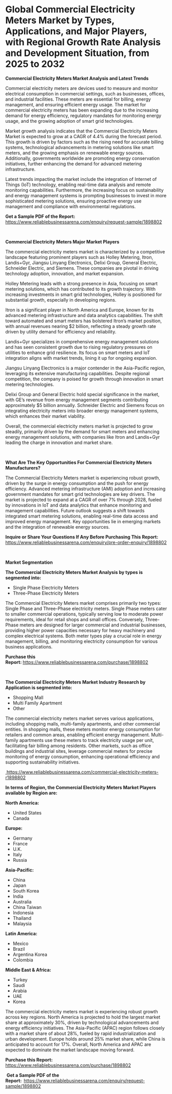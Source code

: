 <p><h1>Global Commercial Electricity Meters Market by Types, Applications, and Major Players, with Regional Growth Rate Analysis and Development Situation, from 2025 to 2032</h1></p><p><strong>Commercial Electricity Meters Market Analysis and Latest Trends</strong></p>
<p><p>Commercial electricity meters are devices used to measure and monitor electrical consumption in commercial settings, such as businesses, offices, and industrial facilities. These meters are essential for billing, energy management, and ensuring efficient energy usage. The market for commercial electricity meters has been expanding due to the increasing demand for energy efficiency, regulatory mandates for monitoring energy usage, and the growing adoption of smart grid technologies.</p><p>Market growth analysis indicates that the Commercial Electricity Meters Market is expected to grow at a CAGR of 4.4% during the forecast period. This growth is driven by factors such as the rising need for accurate billing systems, technological advancements in metering solutions like smart meters, and the growing emphasis on renewable energy sources. Additionally, governments worldwide are promoting energy conservation initiatives, further enhancing the demand for advanced metering infrastructure.</p><p>Latest trends impacting the market include the integration of Internet of Things (IoT) technology, enabling real-time data analysis and remote monitoring capabilities. Furthermore, the increasing focus on sustainability and energy management systems is prompting businesses to invest in more sophisticated metering solutions, ensuring proactive energy use management and compliance with environmental regulations.</p></p>
<p><strong>Get a Sample PDF of the Report:&nbsp;</strong> <a href="https://www.reliablebusinessarena.com/enquiry/request-sample/1898802?utm_campaign=3315&utm_medium=2&utm_source=Github&utm_content=ia&utm_term=16042025&utm_id=commercial-electricity-meters">https://www.reliablebusinessarena.com/enquiry/request-sample/1898802</a></p>
<p>&nbsp;</p>
<p><strong>Commercial Electricity Meters Major Market Players</strong></p>
<p><p>The commercial electricity meters market is characterized by a competitive landscape featuring prominent players such as Holley Metering, Itron, Landis+Gyr, Jiangsu Linyang Electronics, Delixi Group, General Electric, Schneider Electric, and Siemens. These companies are pivotal in driving technology adoption, innovation, and market expansion.</p><p>Holley Metering leads with a strong presence in Asia, focusing on smart metering solutions, which has contributed to its growth trajectory. With increasing investments in smart grid technologies, Holley is positioned for substantial growth, especially in developing regions. </p><p>Itron is a significant player in North America and Europe, known for its advanced metering infrastructure and data analytics capabilities. The shift toward automated and smart meters has bolstered Itron’s market position, with annual revenues nearing $2 billion, reflecting a steady growth rate driven by utility demand for efficiency and reliability.</p><p>Landis+Gyr specializes in comprehensive energy management solutions and has seen consistent growth due to rising regulatory pressures on utilities to enhance grid resilience. Its focus on smart meters and IoT integration aligns with market trends, lining it up for ongoing expansion.</p><p>Jiangsu Linyang Electronics is a major contender in the Asia-Pacific region, leveraging its extensive manufacturing capabilities. Despite regional competition, the company is poised for growth through innovation in smart metering technologies.</p><p>Delixi Group and General Electric hold special significance in the market, with GE’s revenue from energy management segments contributing approximately $5 billion annually. Schneider Electric and Siemens focus on integrating electricity meters into broader energy management systems, which enhances their market viability.</p><p>Overall, the commercial electricity meters market is projected to grow steadily, primarily driven by the demand for smart meters and enhancing energy management solutions, with companies like Itron and Landis+Gyr leading the charge in innovation and market share.</p></p>
<p>&nbsp;</p>
<p><strong>What Are The Key Opportunities For Commercial Electricity Meters Manufacturers?</strong></p>
<p><p>The Commercial Electricity Meters market is experiencing robust growth, driven by the surge in energy consumption and the push for energy efficiency. Advanced metering infrastructure (AMI) adoption and increasing government mandates for smart grid technologies are key drivers. The market is projected to expand at a CAGR of over 7% through 2028, fueled by innovations in IoT and data analytics that enhance monitoring and management capabilities. Future outlook suggests a shift towards integrated smart metering solutions, enabling real-time data access and improved energy management. Key opportunities lie in emerging markets and the integration of renewable energy sources.</p></p>
<p><strong>Inquire or Share Your Questions If Any Before Purchasing This Report:</strong> <a href="https://www.reliablebusinessarena.com/enquiry/pre-order-enquiry/1898802?utm_campaign=3315&utm_medium=2&utm_source=Github&utm_content=ia&utm_term=16042025&utm_id=commercial-electricity-meters">https://www.reliablebusinessarena.com/enquiry/pre-order-enquiry/1898802</a></p>
<p>&nbsp;</p>
<p><strong>Market Segmentation</strong></p>
<p><strong>The Commercial Electricity Meters Market Analysis by types is segmented into:</strong></p>
<p><ul><li>Single Phase Electricity Meters</li><li>Three-Phase Electricity Meters</li></ul></p>
<p><p>The Commercial Electricity Meters market comprises primarily two types: Single Phase and Three-Phase electricity meters. Single Phase meters cater to smaller commercial operations, typically serving low to moderate power requirements, ideal for retail shops and small offices. Conversely, Three-Phase meters are designed for larger commercial and industrial businesses, providing higher power capacities necessary for heavy machinery and complex electrical systems. Both meter types play a crucial role in energy management, billing, and monitoring electricity consumption for various business applications.</p></p>
<p><strong>Purchase this Report:&nbsp;</strong><a href="https://www.reliablebusinessarena.com/purchase/1898802?utm_campaign=3315&utm_medium=2&utm_source=Github&utm_content=ia&utm_term=16042025&utm_id=commercial-electricity-meters">https://www.reliablebusinessarena.com/purchase/1898802</a></p>
<p>&nbsp;</p>
<p><strong>The Commercial Electricity Meters Market Industry Research by Application is segmented into:</strong></p>
<p><ul><li>Shopping Mall</li><li>Multi Family Apartment</li><li>Other</li></ul></p>
<p><p>The commercial electricity meters market serves various applications, including shopping malls, multi-family apartments, and other commercial entities. In shopping malls, these meters monitor energy consumption for retailers and common areas, enabling efficient energy management. Multi-family apartments use these meters to track electricity usage per unit, facilitating fair billing among residents. Other markets, such as office buildings and industrial sites, leverage commercial meters for precise monitoring of energy consumption, enhancing operational efficiency and supporting sustainability initiatives.</p></p>
<p><a href="https://www.reliablebusinessarena.com/commercial-electricity-meters-r1898802?utm_campaign=3315&utm_medium=2&utm_source=Github&utm_content=ia&utm_term=16042025&utm_id=commercial-electricity-meters">&nbsp;https://www.reliablebusinessarena.com/commercial-electricity-meters-r1898802</a></p>
<p><strong>In terms of Region, the Commercial Electricity Meters Market Players available by Region are:</strong></p>
<p>
    <p> <strong> North America: </strong>
        <ul>
            <li>United States</li>
            <li>Canada</li>
        </ul>
        </p> 
    <p> <strong> Europe: </strong>
        <ul>
            <li>Germany</li>
            <li>France</li>
            <li>U.K.</li>
            <li>Italy</li>
            <li>Russia</li>
        </ul>
        </p> 
    <p> <strong> Asia-Pacific: </strong>
        <ul>
            <li>China</li>
            <li>Japan</li>
            <li>South Korea</li>
            <li>India</li>
            <li>Australia</li>
            <li>China Taiwan</li>
            <li>Indonesia</li>
            <li>Thailand</li>
            <li>Malaysia</li>
        </ul>
        </p> 
    <p> <strong> Latin America: </strong>
        <ul>
            <li>Mexico</li>
            <li>Brazil</li>
            <li>Argentina Korea</li>
            <li>Colombia</li>
        </ul>
        </p> 
    <p> <strong> Middle East & Africa: </strong>
        <ul>
            <li>Turkey</li>
            <li>Saudi</li>
            <li>Arabia</li>
            <li>UAE</li>
            <li>Korea</li>
        </ul>
    </p>
    </p>
<p><p>The commercial electricity meters market is experiencing robust growth across key regions. North America is projected to hold the largest market share at approximately 30%, driven by technological advancements and energy efficiency initiatives. The Asia-Pacific (APAC) region follows closely with a market share of about 28%, fueled by rapid industrialization and urban development. Europe holds around 25% market share, while China is anticipated to account for 17%. Overall, North America and APAC are expected to dominate the market landscape moving forward.</p></p>
<p><strong>Purchase this Report: </strong><a href="https://www.reliablebusinessarena.com/purchase/1898802?utm_campaign=3315&utm_medium=2&utm_source=Github&utm_content=ia&utm_term=16042025&utm_id=commercial-electricity-meters">https://www.reliablebusinessarena.com/purchase/1898802</a></p>
<p>&nbsp;<strong>Get a Sample PDF of the Report:&nbsp;&nbsp;</strong><a href="https://www.reliablebusinessarena.com/enquiry/request-sample/1898802?utm_campaign=3315&utm_medium=2&utm_source=Github&utm_content=ia&utm_term=16042025&utm_id=commercial-electricity-meters">https://www.reliablebusinessarena.com/enquiry/request-sample/1898802</a></p>
<p><strong></strong></p>
<p><p></p><p></p><p></p></p>